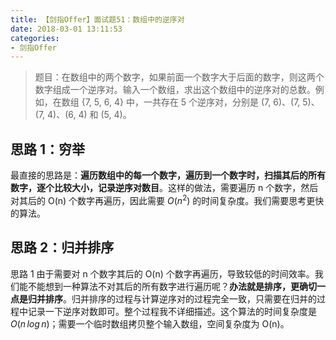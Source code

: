 ```yaml
---
title: 【剑指Offer】面试题51：数组中的逆序对
date: 2018-03-01 13:11:53
categories:
- 剑指Offer
---
```


> 题目：在数组中的两个数字，如果前面一个数字大于后面的数字，则这两个数字组成一个逆序对。输入一个数组，求出这个数组中的逆序对的总数。例如，在数组 {7, 5, 6, 4} 中，一共存在 5 个逆序对，分别是 (7, 6)、(7, 5)、(7, 4)、(6, 4) 和 (5, 4)。

<!-- more -->

## 思路 1：穷举

最直接的思路是：**遍历数组中的每一个数字，遍历到一个数字时，扫描其后的所有数字，逐个比较大小，记录逆序对数目**。这样的做法，需要遍历 n 个数字，然后对其后的 O(n) 个数字再遍历，因此需要 $O(n^2)$ 的时间复杂度。我们需要思考更快的算法。

## 思路 2：归并排序

思路 1 由于需要对 n 个数字其后的 O(n) 个数字再遍历，导致较低的时间效率。我们能不能想到一种算法不对其后的所有数字进行遍历呢？**办法就是排序，更确切一点是归并排序**。归并排序的过程与计算逆序对的过程完全一致，只需要在归并的过程中记录一下逆序对数即可。整个过程我不详细描述。这个算法的时间复杂度是 $O(n\,log\,n)$；需要一个临时数组拷贝整个输入数组，空间复杂度为 O(n)。